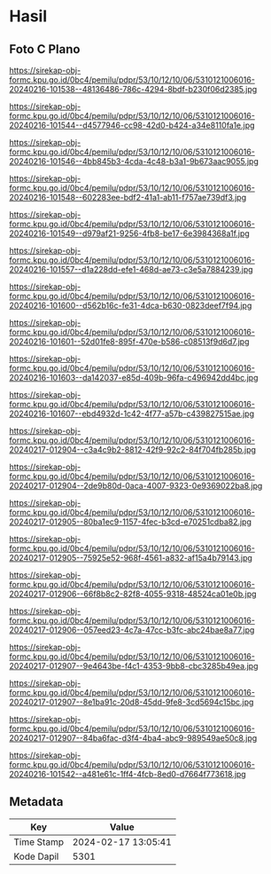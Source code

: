 # Hasil

## Foto C Plano

https://sirekap-obj-formc.kpu.go.id/0bc4/pemilu/pdpr/53/10/12/10/06/5310121006016-20240216-101538--48136486-786c-4294-8bdf-b230f06d2385.jpg

https://sirekap-obj-formc.kpu.go.id/0bc4/pemilu/pdpr/53/10/12/10/06/5310121006016-20240216-101544--d4577946-cc98-42d0-b424-a34e8110fa1e.jpg

https://sirekap-obj-formc.kpu.go.id/0bc4/pemilu/pdpr/53/10/12/10/06/5310121006016-20240216-101546--4bb845b3-4cda-4c48-b3a1-9b673aac9055.jpg

https://sirekap-obj-formc.kpu.go.id/0bc4/pemilu/pdpr/53/10/12/10/06/5310121006016-20240216-101548--602283ee-bdf2-41a1-ab11-f757ae739df3.jpg

https://sirekap-obj-formc.kpu.go.id/0bc4/pemilu/pdpr/53/10/12/10/06/5310121006016-20240216-101549--d979af21-9256-4fb8-be17-6e3984368a1f.jpg

https://sirekap-obj-formc.kpu.go.id/0bc4/pemilu/pdpr/53/10/12/10/06/5310121006016-20240216-101557--d1a228dd-efe1-468d-ae73-c3e5a7884239.jpg

https://sirekap-obj-formc.kpu.go.id/0bc4/pemilu/pdpr/53/10/12/10/06/5310121006016-20240216-101600--d562b16c-fe31-4dca-b630-0823deef7f94.jpg

https://sirekap-obj-formc.kpu.go.id/0bc4/pemilu/pdpr/53/10/12/10/06/5310121006016-20240216-101601--52d01fe8-895f-470e-b586-c08513f9d6d7.jpg

https://sirekap-obj-formc.kpu.go.id/0bc4/pemilu/pdpr/53/10/12/10/06/5310121006016-20240216-101603--da142037-e85d-409b-96fa-c496942dd4bc.jpg

https://sirekap-obj-formc.kpu.go.id/0bc4/pemilu/pdpr/53/10/12/10/06/5310121006016-20240216-101607--ebd4932d-1c42-4f77-a57b-c439827515ae.jpg

https://sirekap-obj-formc.kpu.go.id/0bc4/pemilu/pdpr/53/10/12/10/06/5310121006016-20240217-012904--c3a4c9b2-8812-42f9-92c2-84f704fb285b.jpg

https://sirekap-obj-formc.kpu.go.id/0bc4/pemilu/pdpr/53/10/12/10/06/5310121006016-20240217-012904--2de9b80d-0aca-4007-9323-0e9369022ba8.jpg

https://sirekap-obj-formc.kpu.go.id/0bc4/pemilu/pdpr/53/10/12/10/06/5310121006016-20240217-012905--80ba1ec9-1157-4fec-b3cd-e70251cdba82.jpg

https://sirekap-obj-formc.kpu.go.id/0bc4/pemilu/pdpr/53/10/12/10/06/5310121006016-20240217-012905--75925e52-968f-4561-a832-af15a4b79143.jpg

https://sirekap-obj-formc.kpu.go.id/0bc4/pemilu/pdpr/53/10/12/10/06/5310121006016-20240217-012906--66f8b8c2-82f8-4055-9318-48524ca01e0b.jpg

https://sirekap-obj-formc.kpu.go.id/0bc4/pemilu/pdpr/53/10/12/10/06/5310121006016-20240217-012906--057eed23-4c7a-47cc-b3fc-abc24bae8a77.jpg

https://sirekap-obj-formc.kpu.go.id/0bc4/pemilu/pdpr/53/10/12/10/06/5310121006016-20240217-012907--9e4643be-f4c1-4353-9bb8-cbc3285b49ea.jpg

https://sirekap-obj-formc.kpu.go.id/0bc4/pemilu/pdpr/53/10/12/10/06/5310121006016-20240217-012907--8e1ba91c-20d8-45dd-9fe8-3cd5694c15bc.jpg

https://sirekap-obj-formc.kpu.go.id/0bc4/pemilu/pdpr/53/10/12/10/06/5310121006016-20240217-012907--84ba6fac-d3f4-4ba4-abc9-989549ae50c8.jpg

https://sirekap-obj-formc.kpu.go.id/0bc4/pemilu/pdpr/53/10/12/10/06/5310121006016-20240216-101542--a481e61c-1ff4-4fcb-8ed0-d7664f773618.jpg


## Metadata

| Key        | Value               |
| ---------- | ------------------- |
| Time Stamp | 2024-02-17 13:05:41 |
| Kode Dapil | 5301                |



